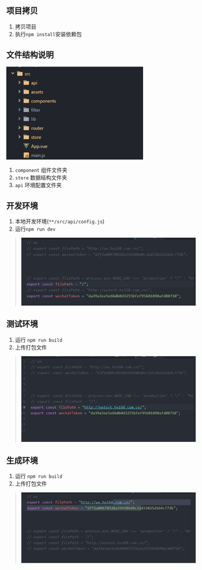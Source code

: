 ## 项目拷贝
1. 拷贝项目
2. 执行`npm install`安装依赖包

## 文件结构说明
![](./img/struct.png)

1. `component` 组件文件夹
2. `store` 数据结构文件夹
3. `api` 环境配置文件夹

## 开发环境

1. 本地开发环境(`**/src/api/config.js`)
2. 运行`npm run dev`
> ![](./img/1.png)

## 测试环境
1. 运行 `npm run build`
2. 上传打包文件
> ![](./img/2.png)

## 生成环境

1. 运行 `npm run build`
2. 上传打包文件
> ![](./img/3.png)
